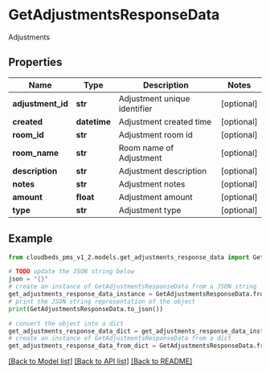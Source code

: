# GetAdjustmentsResponseData

Adjustments

## Properties

Name | Type | Description | Notes
------------ | ------------- | ------------- | -------------
**adjustment_id** | **str** | Adjustment unique identifier | [optional] 
**created** | **datetime** | Adjustment created time | [optional] 
**room_id** | **str** | Adjustment room id | [optional] 
**room_name** | **str** | Room name of Adjustment | [optional] 
**description** | **str** | Adjustment description | [optional] 
**notes** | **str** | Adjustment notes | [optional] 
**amount** | **float** | Adjustment amount | [optional] 
**type** | **str** | Adjustment type | [optional] 

## Example

```python
from cloudbeds_pms_v1_2.models.get_adjustments_response_data import GetAdjustmentsResponseData

# TODO update the JSON string below
json = "{}"
# create an instance of GetAdjustmentsResponseData from a JSON string
get_adjustments_response_data_instance = GetAdjustmentsResponseData.from_json(json)
# print the JSON string representation of the object
print(GetAdjustmentsResponseData.to_json())

# convert the object into a dict
get_adjustments_response_data_dict = get_adjustments_response_data_instance.to_dict()
# create an instance of GetAdjustmentsResponseData from a dict
get_adjustments_response_data_from_dict = GetAdjustmentsResponseData.from_dict(get_adjustments_response_data_dict)
```
[[Back to Model list]](../README.md#documentation-for-models) [[Back to API list]](../README.md#documentation-for-api-endpoints) [[Back to README]](../README.md)


